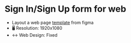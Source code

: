 # Sign In/Sign Up form for web
- Layout a web page [template](https://www.figma.com/community/file/1186938365477233391) from figma
- 🖥 Resolution: 1920x1080
- ↔️ Web Design: Fixed 
